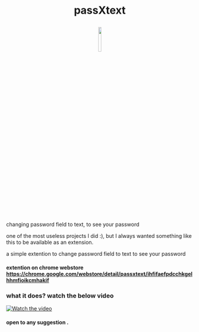 <h1> <p align="center">
 passXtext
</p>       </h1>                                                      

<p align="center" width="100%">
    <img width="13%" src="/icon//128x128_2.png"> 
</p>


changing password field to text, to see your password

one of the most useless projects I did :), but I always wanted something like this to be available as an extension.

a simple extention to change password field to text to see your password

#### extention on chrome webstore https://chrome.google.com/webstore/detail/passxtext/ihfifaefpdcchkgelhhmfioikcmhakif


### what it does? watch the below video
[![Watch the video](https://i.ytimg.com/vi_webp/ILSeZwiwxJk/maxresdefault.webp)](https://www.youtube.com/embed/ILSeZwiwxJk)


#### open to any suggestion .
